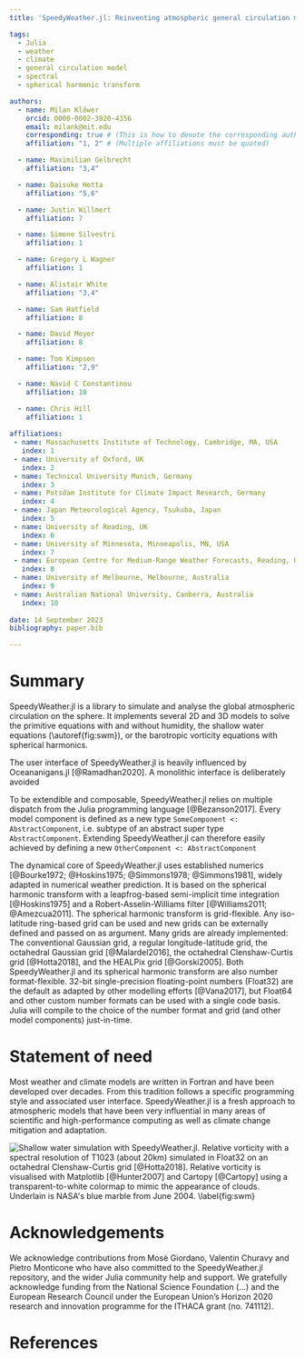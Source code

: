 ```yaml
---
title: 'SpeedyWeather.jl: Reinventing atmospheric general circulation models towards interactivity, extensibility and composability'

tags:
  - Julia
  - weather
  - climate
  - general circulation model
  - spectral
  - spherical harmonic transform

authors:
  - name: Milan Klöwer
    orcid: 0000-0002-3920-4356
    email: milank@mit.edu
    corresponding: true # (This is how to denote the corresponding author)
    affiliation: "1, 2" # (Multiple affiliations must be quoted)

  - name: Maximilian Gelbrecht
    affiliation: "3,4"

  - name: Daisuke Hotta
    affiliation: "5,6"

  - name: Justin Willmert
    affiliation: 7

  - name: Simone Silvestri
    affiliation: 1

  - name: Gregory L Wagner
    affiliation: 1

  - name: Alistair White
    affiliation: "3,4"

  - name: Sam Hatfield
    affiliation: 8

  - name: David Meyer
    affiliation: 8

  - name: Tom Kimpson
    affiliation: "2,9"

  - name: Navid C Constantinou
    affiliation: 10

  - name: Chris Hill
    affiliation: 1
    
affiliations:
 - name: Massachusetts Institute of Technology, Cambridge, MA, USA
   index: 1
 - name: University of Oxford, UK
   index: 2
 - name: Technical University Munich, Germany
   index: 3
 - name: Potsdam Institute for Climate Impact Research, Germany
   index: 4
 - name: Japan Meteorological Agency, Tsukuba, Japan
   index: 5
 - name: University of Reading, UK
   index: 6
 - name: University of Minnesota, Minneapolis, MN, USA
   index: 7
 - name: European Centre for Medium-Range Weather Forecasts, Reading, UK
   index: 8
 - name: University of Melbourne, Melbourne, Australia
   index: 9
 - name: Australian National University, Canberra, Australia
   index: 10
   
date: 14 September 2023
bibliography: paper.bib

---
```


# Summary

SpeedyWeather.jl is a library to simulate and analyse the global atmospheric
circulation on the sphere. It implements several 2D and 3D
models to solve the primitive equations with and without humidity,
the shallow water equations (\autoref{fig:swm}), or the barotropic vorticity equations
with spherical harmonics.

The user interface of SpeedyWeather.jl is heavily influenced by
Oceananigans.jl [@Ramadhan2020]. A monolithic interface is deliberately avoided

To be extendible and composable, SpeedyWeather.jl relies on multiple dispatch
from the Julia programming language [@Bezanson2017]. Every model component
is defined as a new type `SomeComponent <: AbstractComponent`, i.e. subtype of
an abstract super type `AbstractComponent`.
Extending SpeedyWeather.jl can therefore easily achieved by defining a new
`OtherComponent <: AbstractComponent` 

The dynamical core of SpeedyWeather.jl uses established numerics
[@Bourke1972; @Hoskins1975; @Simmons1978; @Simmons1981],
widely adapted in numerical weather prediction. It is based on the spherical
harmonic transform with a leapfrog-based semi-implicit time integration [@Hoskins1975]
and a Robert-Asselin-Williams filter [@Williams2011; @Amezcua2011].
The spherical harmonic transform is grid-flexible. Any iso-latitude ring-based
grid can be used and new grids can be externally defined and passed on
as argument. Many grids are already implemented: The conventional
Gaussian grid, a regular longitude-latitude grid, 
the octahedral Gaussian grid [@Malardel2016], the octahedral
Clenshaw-Curtis grid [@Hotta2018], and the HEALPix grid [@Gorski2005].
Both SpeedyWeather.jl and its spherical harmonic transform are also
number format-flexible. 32-bit single-precision floating-point numbers
(Float32) are the default as adapted by other modelling efforts [@Vana2017],
but Float64 and other custom number formats can be used with a single
code basis. Julia will compile to the choice of the number format
and grid (and other model components) just-in-time.

# Statement of need

Most weather and climate models are written in Fortran and have been developed over
decades. From this tradition follows a specific programming style and
associated user interface. SpeedyWeather.jl is a fresh approach to atmospheric
models that have been very influential in many areas of scientific 
and high-performance computing as well as climate change mitigation and adaptation.

![Shallow water simulation with SpeedyWeather.jl.
Relative vorticity with a spectral resolution of T1023 (about 20km) simulated
in Float32 on an octahedral Clenshaw-Curtis grid [@Hotta2018]. Relative vorticity
is visualised with Matplotlib [@Hunter2007] and Cartopy [@Cartopy] using a
transparent-to-white colormap to mimic the appearance of clouds. Underlain is
NASA's blue marble from June 2004. \label{fig:swm}](swm.png)

# Acknowledgements

We acknowledge contributions from Mosè Giordano, Valentin Churavy and Pietro Monticone
who have also committed to the SpeedyWeather.jl repository, and the wider Julia community
help and support. We gratefully acknowledge funding from the 
National Science Foundation (...) and the European Research Council
under the European Union’s Horizon 2020 research and innovation programme
for the ITHACA grant (no. 741112).

# References

